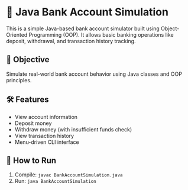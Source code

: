 # 🏦 Java Bank Account Simulation

This is a simple Java-based bank account simulator built using Object-Oriented Programming (OOP). It allows basic banking operations like deposit, withdrawal, and transaction history tracking.

## 🎯 Objective

Simulate real-world bank account behavior using Java classes and OOP principles.

## 🛠️ Features

- View account information
- Deposit money
- Withdraw money (with insufficient funds check)
- View transaction history
- Menu-driven CLI interface

## 🚀 How to Run

1. Compile: `javac BankAccountSimulation.java`
2. Run: `java BankAccountSimulation`

